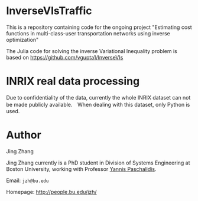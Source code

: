 InverseVIsTraffic
======

This is a repository containing code for the ongoing project "Estimating cost functions in multi-class-user transportation networks using inverse optimization"

The Julia code for solving the inverse Variational Inequality problem is based on https://github.com/vgupta1/InverseVIs


INRIX real data processing
====

Due to confidentiality of the data, currently the whole INRIX dataset can not be made publicly available.　When dealing with this dataset, 
only Python is used.


Author
=============
Jing Zhang

Jing Zhang currently is a PhD student in Division of Systems Engineering at Boston University, working with Professor [Yannis Paschalidis](http://sites.bu.edu/paschalidis/).


Email: `jzh@bu.edu`

Homepage: http://people.bu.edu/jzh/
